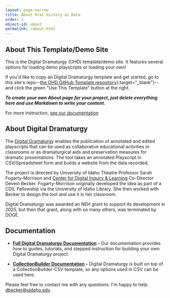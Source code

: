 ```yaml
---
layout: page-narrow
title: About Oral History as Data
order: 1
object-id: about
permalink: /about.html
---
```


## About This Template/Demo Site 

This is the Digital Dramaturgy (OHD) template/demo site. It features several options for loading demo playscripts or loading your own! 

If you'd like to copy an Digital Dramaturgy template and get started, go to this site's repo--[the OHD GitHub Template repository](https://github.com/digitaldramaturgy/digitaldramaturgy.github.io){:target="_blank"}--and click the green "Use This Template" button at the right. 

***To create your own About page for your project, just delete everything here and use Markdown to write your content.***

For more instruction, [see our documentation](https://digitaldramaturgy.github.io/docs/)

## About Digital Dramaturgy

The [Digital Dramaturgy](https://github.com/digitaldramaturgy/) enables the publication of annotated and edited playscripts that can be used as collaborative educational activities in classrooms or as dramaturgical aids and preservation measures for dramatic presentations. The tool takes an annotated Playscript in CSV/Spreadsheet form and builds a website from the data recorded. 

The project is directed by University of Idaho Theatre Professor Sarah Fogarty-Morrison and [Center for Digital Inquiry & Learning](https://cdil.lib.uidaho.edu/) Co-Director Devein Becker. Fogarty-Morrison originally developed the idea as part of a CDIL Fellowship via the University of Idaho Library. She then  worked with Becker to design the tool and use it in her classroom. 

Digital Dramaturgy was awarded an NEH grant to support its development in 2025, but then that grant, along with so many others, was terminated by DOGE.

## Documentation

- **[Full Digital Dramaturgy Documentation](https://digitaldramaturgy.github.io/docs/) -** Our documentation provides how to guides, tutorials, and stepped instruction for building your own Digital Dramaturgy project.  

- **[CollectionBuilder Documentation](https://collectionbuilder.github.io/docs/) -** Digital Dramaturgy is built on top of a CollectionBuilder-CSV template, so any options used in CSV can be used here. 


Please feel free to contact me with any questions. I'm happy to help. <dbecker@uidaho.edu>


 



